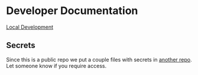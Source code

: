 # Developer Documentation

[Local Development](local_development.md)

## Secrets

Since this is a public repo we put a couple files with secrets in [another repo](https://github.com/mvndaai/crfs-secrets/). Let someone know if you require access.
